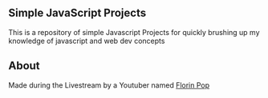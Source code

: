## Simple JavaScript Projects
This is a repository of simple Javascript Projects for quickly brushing up my knowledge of javascript and web dev concepts

## About
Made during the Livestream by a Youtuber named <a href="https://youtu.be/dtKciwk_si4">Florin Pop</a>